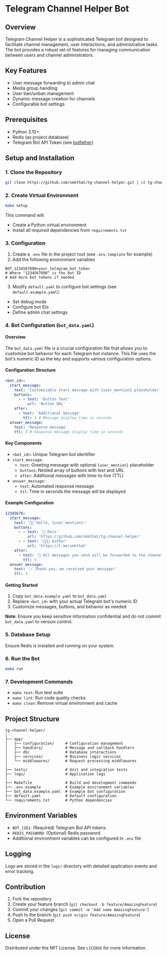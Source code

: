 # Telegram Channel Helper Bot

## Overview

Telegram Channel Helper is a sophisticated Telegram bot designed to facilitate
channel management, user interactions, and administrative tasks. The bot
provides a robust set of features for managing communication between users and
channel administrators.

## Key Features

- User message forwarding to admin chat
- Media group handling
- User ban/unban management
- Dynamic message creation for channels
- Configurable bot settings

## Prerequisites

- Python 3.10+
- Redis (as project database)
- Telegram Bot API Token (see [botfather](https://t.me/botfather))

## Setup and Installation

### 1. Clone the Repository

```bash
git clone https://github.com/smkthat/tg-channel-helper.git | cd tg-channel-helper
```

### 2. Create Virtual Environment

```bash
make setup
```

This command will:

- Create a Python virtual environment
- Install all required dependencies from `requirements.txt`

### 3. Configuration

1. Create a `.env` file in the project root (see `.env.template` for example)
2. Add the following environment variables

```env
BOT_1234567890=your_telegram_bot_token
# Where "1234567890" is the bot ID
# Add more bot tokens if needed
```

3. Modify `default.yaml` to configure bot settings (see `default.example.yaml`):

- Set debug mode
- Configure bot IDs
- Define admin chat settings

### 4. Bot Configuration (`bot_data.yaml`)

#### Overview

The `bot_data.yaml` file is a crucial configuration file that allows you to customize bot behavior for each Telegram bot instance. This file uses the bot's numeric ID as the key and supports various configuration options.

#### Configuration Structure

```yaml
<bot_id>:
  start_message:
    text: 'Customizable start message with {user_mention} placeholder'
    buttons:
      - - text: 'Button Text'
          url: 'Button URL'
    after:
      - text: 'Additional message'
        ttl: 3 # Message display time in seconds
  answer_message:
    text: 'Response message'
    ttl: 3 # Response message display time in seconds
```

#### Key Components

- `<bot_id>`: Unique Telegram bot identifier
- `start_message`:
  - `text`: Greeting message with optional `{user_mention}` placeholder
  - `buttons`: Nested array of buttons with text and URL
  - `after`: Additional messages with time-to-live (TTL)
- `answer_message`:
  - `text`: Automated response message
  - `ttl`: Time in seconds the message will be displayed

#### Example Configuration

```yaml
12345678:
  start_message:
    text: '👋🏽 Hello, {user_mention}!'
    buttons:
      - - text: '📄 Docs'
          url: 'https://github.com/smkthat/tg-channel-helper'
      - - text: '👨🏽‍💻 Author'
          url: 'https://t.me/smkthat'
    after:
      - text: '📩 All messages you send will be forwarded to the channel team 🤗'
        ttl: 3
  answer_message:
    text: '✅ Thank you, we received your message!'
    ttl: 3
```

#### Getting Started

1. Copy `bot_data.example.yaml` to `bot_data.yaml`
2. Replace `<bot_id>` with your actual Telegram bot's numeric ID
3. Customize messages, buttons, and behavior as needed

**Note**: Ensure you keep sensitive information confidential and do not commit `bot_data.yaml` to version control.

### 5. Database Setup

Ensure Redis is installed and running on your system.

### 6. Run the Bot

```bash
make run
```

### 7. Development Commands

- `make test`: Run test suite
- `make lint`: Run code quality checks
- `make clean`: Remove virtual environment and cache

## Project Structure

```
tg-channel-helper/
│
├── app/
│   ├── configuration/     # Configuration management
│   ├── handlers/          # Message and callback handlers
│   ├── db/                # Database interactions
│   ├── services/          # Business logic services
│   └── middlewares/       # Request processing middlewares
│
├── tests/                 # Unit and integration tests
├── logs/                  # Application logs
│
├── Makefile               # Build and development commands
├── .env.example           # Example environment variables
├── bot_data.example.yaml  # Example bot configuration
├── default.yaml           # Default configuration
└── requirements.txt       # Python dependencies
```

## Environment Variables

- `BOT_{ID}`: (Required) Telegram Bot API tokens
- `REDIS_PASSWORD`: (Optional) Redis password
- Additional environment variables can be configured in `.env` file

## Logging

Logs are stored in the `logs/` directory with detailed application events and
error tracking.

## Contribution

1. Fork the repository
2. Create your feature branch (`git checkout -b feature/AmazingFeature`)
3. Commit your changes (`git commit -m 'Add some AmazingFeature'`)
4. Push to the branch (`git push origin feature/AmazingFeature`)
5. Open a Pull Request

## License

Distributed under the MIT License. See `LICENSE` for more information.